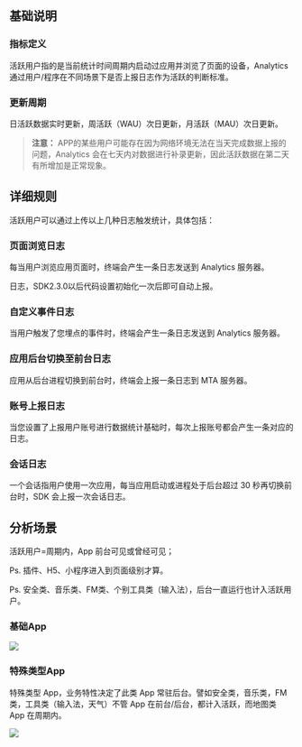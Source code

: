 ## 基础说明

### 指标定义
活跃用户指的是当前统计时间周期内启动过应用并浏览了页面的设备，Analytics 通过用户/程序在不同场景下是否上报日志作为活跃的判断标准。

### 更新周期
日活跃数据实时更新，周活跃（WAU）次日更新，月活跃（MAU）次日更新。
 
> **注意：**
> APP的某些用户可能存在因为网络环境无法在当天完成数据上报的问题，Analytics 会在七天内对数据进行补录更新，因此活跃数据在第二天有所增加是正常现象。
 
## 详细规则
活跃用户可以通过上传以上几种日志触发统计，具体包括：

### 页面浏览日志

每当用户浏览应用页面时，终端会产生一条日志发送到 Analytics 服务器。

日志，SDK2.3.0以后代码设置初始化一次后即可自动上报。

### 自定义事件日志

当用户触发了您埋点的事件时，终端会产生一条日志发送到 Analytics 服务器。

### 应用后台切换至前台日志

应用从后台进程切换到前台时，终端会上报一条日志到 MTA 服务器。

### 账号上报日志

当您设置了上报用户账号进行数据统计基础时，每次上报账号都会产生一条对应的日志。

### 会话日志

一个会话指用户使用一次应用，每当应用启动或进程处于后台超过 30 秒再切换前台时，SDK 会上报一次会话日志。

## 分析场景

活跃用户=周期内，App 前台可见或曾经可见；

Ps. 插件、H5、小程序进入到页面级别才算。

Ps. 安全类、音乐类、FM类、个别工具类（输入法），后台一直运行也计入活跃用户。

### 基础App

![](http://imgcache.tcecqpoc.fsphere.cn/image/docs.developer.qq.com/mta/assets/active_scene.png)

### 特殊类型App

特殊类型 App，业务特性决定了此类 App 常驻后台。譬如安全类，音乐类，FM 类，工具类（输入法，天气）不管 App 在前台/后台，都计入活跃，而地图类 App 在周期内。

![](http://imgcache.tcecqpoc.fsphere.cn/image/docs.developer.qq.com/mta/assets/active_scene_special.png)
